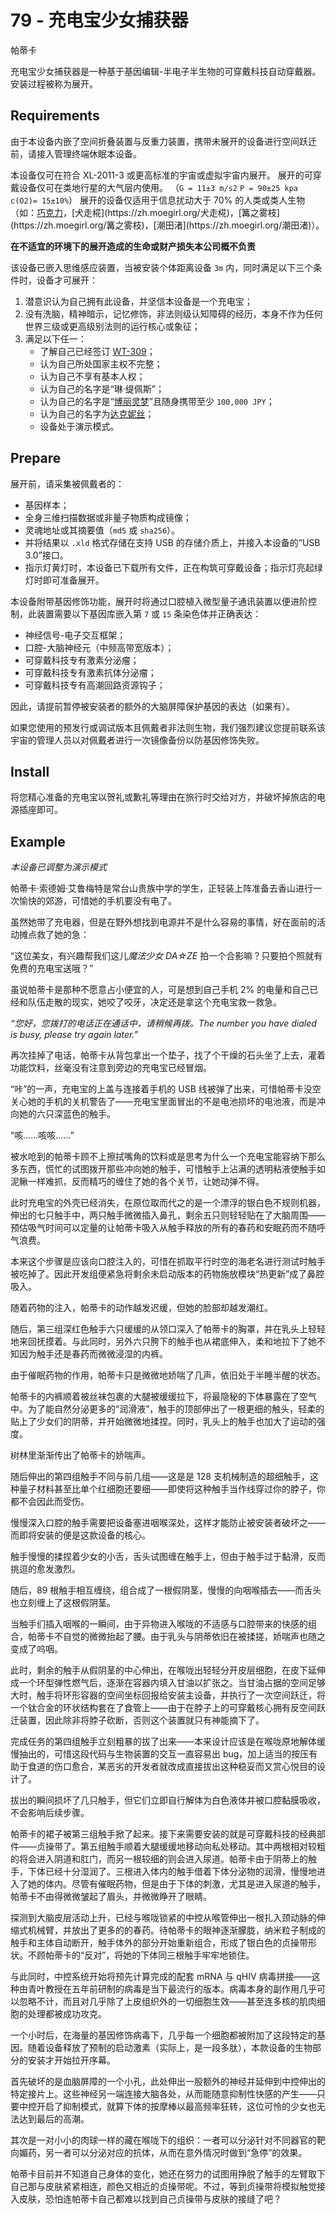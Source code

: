 # 79 - 充电宝少女捕获器
帕蒂卡

充电宝少女捕获器是一种基于基因编辑-半电子半生物的可穿戴科技自动穿戴器。安装过程被称为展开。

## Requirements
由于本设备内嵌了空间折叠装置与反重力装置，携带未展开的设备进行空间跃迁前，请接入管理终端休眠本设备。

本设备仅可在符合 XL-2011-3 或更高标准的宇宙或虚拟宇宙内展开。
展开的可穿戴设备仅可在类地行星的大气层内使用。
    （`G = 11±3 m/s2` `P = 90±25 kpa` `c(O2)= 15±10%`）
展开的设备仅适用于信息扰动大于 70% 的人类或类人生物（如：[巧克力](https://zh.moegirl.org/巧克力(NEKO_WORKs))，[犬走椛](https://zh.moegirl.org/犬走椛)，[篝之雾枝](https://zh.moegirl.org/篝之雾枝)，[潮田渚](https://zh.moegirl.org/潮田渚)）。

**在不适宜的环境下的展开造成的生命或财产损失本公司概不负责**

该设备已嵌入思维感应装置，当被安装个体距离设备 `3m` 内，同时满足以下三个条件时，设备才可展开：
1. 潜意识认为自己拥有此设备，并坚信本设备是一个充电宝；
2. 没有洗脑，精神暗示，记忆修饰，非法则级认知障碍的经历，本身不作为任何世界三级或更高级别法则的运行核心或象征；
3. 满足以下任一：
    - 了解自己已经签订 [WT-309](https://scleox.github.io/Wearable-Technology/#道具集/现代女仆管理系统.html)；
    - 认为自己所处国家主权不完整；
    - 认为自己不享有基本人权；
    - 认为自己的名字是“琳·缇佩斯”；
    - 认为自己的名字是“[博丽灵梦](https://zh.moegirl.org/博丽灵梦)”且随身携带至少 `100,000 JPY`；
    - 认为自己的名字为[达克妮丝](https://zh.moegirl.org/达克妮丝)；
    - 设备处于演示模式。

## Prepare
展开前，请采集被佩戴者的：
- 基因样本；
- 全身三维扫描数据或非量子物质构成镜像；
- 灵魂地址或其摘要值（`md5` 或 `sha256`）。
- 并将结果以 `.xld` 格式存储在支持 USB 的存储介质上，并接入本设备的“USB 3.0”接口。
- 指示灯黄灯时，本设备已下载所有文件，正在构筑可穿戴设备；指示灯亮起绿灯时即可准备展开。

本设备附带基因修饰功能，展开时将通过口腔植入微型量子通讯装置以便进阶控制，此装置需要以下基因库嵌入第 `7` 或 `15` 条染色体并正确表达：
- 神经信号-电子交互框架；
- 口腔-大脑神经元（中频高带宽版本）；
- 可穿戴科技专有激素分泌瘤；
- 可穿戴科技专有激素抗体分泌瘤；
- 可穿戴科技专有高潮回路资源钩子；

因此，请提前暂停被安装者的额外的大脑屏障保护基因的表达（如果有）。

如果您使用的预发行或调试版本且佩戴者非法则生物，我们强烈建议您提前联系该宇宙的管理人员以对佩戴者进行一次镜像备份以防基因修饰失败。

## Install
将您精心准备的充电宝以贺礼或歉礼等理由在旅行时交给对方，并破坏掉旅店的电源插座即可。

## Example
*本设备已调整为演示模式*

帕蒂卡·索德姆·艾鲁梅特是常台山贵族中学的学生，正轻装上阵准备去香山进行一次愉快的郊游，可惜她的手机要没有电了。

虽然她带了充电器，但是在野外想找到电源并不是什么容易的事情，好在面前的活动摊点救了她的急：

“这位美女，有兴趣帮我们这儿*魔法少女 DA☆ZE* 拍一个合影嘛？只要拍个照就有免费的充电宝送哦？”

虽说帕蒂卡是那种不愿意占小便宜的人，可是想到自己手机 2% 的电量和自己已经和队伍走散的现实，她咬了咬牙，决定还是拿这个充电宝救一救急。

*“您好，您拨打的电话正在通话中，请稍候再拨。The number you have dialed is busy, please try again later.”*

再次挂掉了电话，帕蒂卡从背包拿出一个垫子，找了个干燥的石头坐了上去，灌着功能饮料，丝毫没有注意到旁边的充电宝已经冒烟。

“咔”的一声，充电宝的上盖与连接着手机的 USB 线被弹了出来，可惜帕蒂卡没空关心她的手机的关机警告了——充电宝里面冒出的不是电池损坏的电池液，而是冲向她的六只深蓝色的触手。

“咳……咳咳……”

被水呛到的帕蒂卡顾不上擦拭嘴角的饮料或是思考为什么一个充电宝能容纳下那么多东西，慌忙的试图拨开那些冲向她的触手，可惜触手上沾满的透明粘液使触手如泥鳅一样难抓，反而精巧的缠住了她的各个关节，让她动弹不得。

此时充电宝的外壳已经消失，在原位取而代之的是一个漂浮的银白色不规则机器，伸出的七只触手中，两只触手微微插入鼻孔，剩余五只则轻轻贴在了大脑周围——预估吸气时间可以定量的让帕蒂卡吸入从触手释放的所有的春药和安眠药而不随呼气浪费。

本来这个步骤是应该向口腔注入的，可惜在抓取平行时空的海老名进行测试时触手被吃掉了。因此开发组便紧急将剩余未启动版本的药物施放模块“热更新”成了鼻腔吸入。

随着药物的注入，帕蒂卡的动作越发迟缓，但她的脸部却越发潮红。

随后，第三组深红色触手六只缓缓的从领口深入了帕蒂卡的胸罩，并在乳头上轻轻地来回抚摸着。与此同时，另外六只胯下的触手也从裙底伸入，柔和地拉下了她不知因为触手还是春药而微微浸湿的内裤。

由于催眠药物的作用，帕蒂卡只是微微地娇喘了几声，依旧处于半睡半醒的状态。

帕蒂卡的内裤顺着被丝袜包裹的大腿被缓缓拉下，将最隐秘的下体暴露在了空气中。为了能自然分泌更多的“润滑液”，触手的顶部伸出了一根更细的触头，轻柔的贴上了少女们的阴蒂，并开始微微地揉捏。同时，乳头上的触手也加大了运动的强度。

树林里渐渐传出了帕蒂卡的娇喘声。

随后伸出的第四组触手不同与前几组——这是是 128 支机械制造的超细触手，这种量子材料甚至比单个红细胞还要细——即使将这种触手当作线穿过你的脖子，你都不会因此而受伤。

慢慢深入口腔的触手需要把设备塞进咽喉深处，这样才能防止被安装者破坏之——而即将安装的便是这款设备的核心。

触手慢慢的揉捏着少女的小舌，舌头试图缠在触手上，但由于触手过于黏滑，反而挑逗的愈发激烈。

随后，89 根触手相互缠绕，组合成了一根假阴茎，慢慢的向咽喉插去——而舌头也立刻缠上了这根假阴茎。

当触手们插入咽喉的一瞬间，由于异物进入喉咙的不适感与口腔带来的快感的组合，帕蒂卡不自觉的微微抬起了腰。由于乳头与阴蒂依旧在被揉搓，娇喘声也随之变成了呜咽。

此时，剩余的触手从假阴茎的中心伸出，在喉咙出轻轻分开皮层细胞，在皮下延伸成一个环型弹性燃气后，逐渐在容器内填入甘油以扩张之。当甘油占据的空间足够大时，触手将环形容器的空间坐标回报给安装主设备，并执行了一次空间跃迁，将一个钛合金的环状结构套在了食管上——由于在脖子上的可穿戴核心拥有反空间跃迁装置，因此除非将脖子砍断，否则这个装置就只有神能摘下了。

完成任务的第四组触手立刻粗暴的拔了出来——本来设计应该是在喉咙原地解体缓慢抽出的，可惜这段代码与生物装置的交互一直容易出 bug，加上适当的按压有助于食道的伤口愈合，某恶劣的开发者就改成直接拔出这种稳妥而又赏心悦目的设计了。

拔出的瞬间损坏了几只触手，但它们立即自行解体为白色液体并被口腔黏膜吸收，不会影响后续步骤。

帕蒂卡的裙子被第三组触手掀了起来。接下来需要安装的就是可穿戴科技的经典部件——贞操带了。第五组触手顺着大腿缓缓地移动向私处移动。其中两根相对较粗的将会进入阴道和肛门，而另一根较细的则会进入尿道。帕蒂卡由于阴蒂上的触手，下体已经十分湿润了。三根进入体内的触手借着下体分泌物的润滑，慢慢地进入了她的体内。尽管有催眠药物，但是由于下体的刺激，尤其是进入尿道的触手，帕蒂卡不由得微微皱起了眉头，并微微睁开了眼睛。

探测到大脑皮层活动上升，已经与喉咙锁紧的中控从喉管伸出一根扎入颈动脉的伸缩式机械臂，并放出了更多的的春药。待帕蒂卡的眼神逐渐朦胧，纳米粒子制成的触手和主体自动断开，触手体外的部分开始重新组合，形成了银白色的贞操带形状。不顾帕蒂卡的“反对”，将她的下体同三根触手牢牢地锁住。

与此同时，中控系统开始将预先计算完成的配套 mRNA 与 qHIV 病毒拼接——这种由青叶教授在五年前研制的病毒是当下最流行的版本。病毒本身的副作用几乎可以忽略不计，而且对几乎除了上皮组织外的一切细胞生效——甚至连多核的肌肉细胞的处理都被成功攻克。

一个小时后，在海量的基因修饰病毒下，几乎每一个细胞都被附加了这段特定的基因。随着设备释放了预制的启动激素（实际上，是一段多肽），本款设备的生物部分的安装才开始拉开序幕。

首先破坏的是血脑屏障的一个小孔，此处伸出一股额外的神经并延伸到中控伸出的特定接片上。这些神经另一端连接大脑各处，从而能随意抑制性快感的产生——只要中控开启了抑制模式，就算下体的按摩棒以最高频率狂转，这位可怜的少女也无法达到最后的高潮。

其次是一对小小的肉球一样的藏在喉咙下的组织：一者可以分泌针对不同器官的靶向媚药，另一者可以分泌对应的抗体，从而在意外情况时做到“急停”的效果。

帕蒂卡目前并不知道自己身体的变化，她还在努力的试图用挣脱了触手的左臂取下自己那与皮肤紧紧相连，颜色又相近的贞操带呢。不过，等到贞操带将模拟触觉接入皮肤，恐怕连帕蒂卡自己都难以找到自己贞操带与皮肤的接缝了吧？
